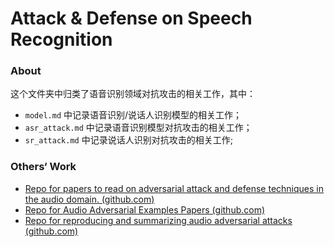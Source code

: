 # Attack & Defense on Speech Recognition

### About

这个文件夹中归类了语音识别领域对抗攻击的相关工作，其中：

- `model.md` 中记录语音识别/说话人识别模型的相关工作；
- `asr_attack.md` 中记录语音识别模型对抗攻击的相关工作；
- `sr_attack.md` 中记录说话人识别对抗攻击的相关工作;

### Others‘ Work

- [Repo for papers to read on adversarial attack and defense techniques in the audio domain. (github.com)](https://github.com/aminul-huq/Adversarial-Examples-For-Audio-Data)
- [Repo for Audio Adversarial Examples Papers (github.com)](https://github.com/yuekaizhang/Audio-Adversarial-Examples-Papers)
- [Repo for reproducing and summarizing audio adversarial attacks (github.com)](https://github.com/GaoJiqiang/adversarial_audio)